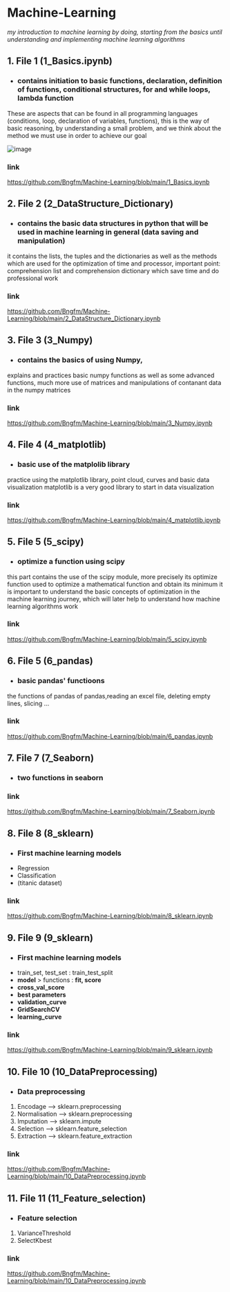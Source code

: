 # Machine-Learning
*my introduction to machine learning by doing, starting from the basics until understanding and implementing machine learning algorithms*

## 1. File 1 (1_Basics.ipynb) 
- ### contains initiation to basic functions, declaration, definition of functions, conditional structures, for and while loops, lambda function
These are aspects that can be found in all programming languages (conditions, loop, declaration of variables, functions), this is the way of basic reasoning,
by understanding a small problem, and we think about the method we must use in order to achieve our goal

![image](https://user-images.githubusercontent.com/49769250/192538279-98fe1229-0f5d-43a4-8bcd-53acafd1ea9a.png)


### link 
https://github.com/Bngfm/Machine-Learning/blob/main/1_Basics.ipynb

## 2. File 2 (2_DataStructure_Dictionary) 
- ### contains the basic data structures in python that will be used in machine  learning in general (data saving and manipulation)
it contains the lists, the tuples and the dictionaries as well as the methods which are used for the optimization of time and processor,
important point: comprehension list and comprehension dictionary which save time and do professional work

### link 
https://github.com/Bngfm/Machine-Learning/blob/main/2_DataStructure_Dictionary.ipynb

## 3. File 3 (3_Numpy) 
- ### contains the basics of using Numpy,
explains and practices basic numpy functions as well as some advanced functions,
much more use of matrices and manipulations of contanant data in the numpy matrices

### link 
https://github.com/Bngfm/Machine-Learning/blob/main/3_Numpy.ipynb

## 4. File 4 (4_matplotlib) 
- ### basic use of the matplolib library
practice using the matplotlib library, point cloud, curves and basic data visualization
matplotlib is a very good library to start in data visualization

### link
https://github.com/Bngfm/Machine-Learning/blob/main/4_matplotlib.ipynb

## 5. File 5 (5_scipy)
- ### optimize a function using scipy
this part contains the use of the scipy module, more precisely its optimize function used to optimize a mathematical function and obtain its minimum
it is important to understand the basic concepts of optimization in the machine learning journey, which will later help to understand how machine learning algorithms work

### link 
https://github.com/Bngfm/Machine-Learning/blob/main/5_scipy.ipynb

## 6. File 5 (6_pandas)
- ### basic pandas' functioons
the functions of pandas of pandas,reading an excel file, deleting empty lines, slicing ...
### link
https://github.com/Bngfm/Machine-Learning/blob/main/6_pandas.ipynb

## 7. File 7 (7_Seaborn)
- ### two functions in seaborn

### link
https://github.com/Bngfm/Machine-Learning/blob/main/7_Seaborn.ipynb

## 8. File 8 (8_sklearn)
- ### First machine learning models 
- Regression 
- Classification
- (titanic dataset)
### link
https://github.com/Bngfm/Machine-Learning/blob/main/8_sklearn.ipynb

## 9. File 9 (9_sklearn)
- ### First machine learning models 
- train_set, test_set : train_test_split
- **model** > functions : **fit, score**
- **cross_val_score**
- **best parameters**
- **validation_curve**
- **GridSearchCV**
- **learning_curve**
### link
https://github.com/Bngfm/Machine-Learning/blob/main/9_sklearn.ipynb

## 10. File 10 (10_DataPreprocessing)
- ### Data preprocessing
1. Encodage --> sklearn.preprocessing
2. Normalisation --> sklearn.preprocessing
3. Imputation --> sklearn.impute
4. Selection --> sklearn.feature_selection
5. Extraction --> sklearn.feature_extraction
### link
https://github.com/Bngfm/Machine-Learning/blob/main/10_DataPreprocessing.ipynb

## 11. File 11 (11_Feature_selection)
- ### Feature selection
1. VarianceThreshold
2. SelectKbest

### link
https://github.com/Bngfm/Machine-Learning/blob/main/10_DataPreprocessing.ipynb
